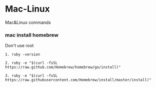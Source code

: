 # Mac-Linux
Mac&amp;Linux commands
### mac install homebrew
Don't use root
```
1. ruby -version  

2. ruby -e "$(curl -fsSL https://raw.github.com/Homebrew/homebrew/go/install)"  

3. ruby -e "$(curl -fsSL https://raw.githubusercontent.com/Homebrew/install/master/install)" 
```
